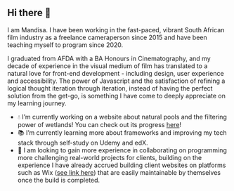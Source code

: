## Hi there 👋

I am Mandisa. I have been working in the fast-paced, vibrant South African film industry as a freelance cameraperson since 2015 and have been teaching myself to program since 2020. 

I graduated from AFDA with a BA Honours in Cinematography, and my decade of experience in the visual medium of film has translated to a natural love for front-end development - including design, user experience and accessibility. The power of Javascript and the satisfaction of refining a logical thought iteration through iteration, instead of having the perfect solution from the get-go, is something I have come to deeply appreciate on my learning journey.

- 💧 I’m currently working on a website about natural pools and the filtering power of wetlands! You can check out its progress [here](https://github.com/Mandisa89/Bootcamp/tree/master/Submissions%20L2T06_Capstone%20IV%20Amanzi%20Wethu/website)!
- 📚 I’m currently learning more about frameworks and improving my tech stack through self-study on Udemy and edX.
- 🌟 I am looking to gain more experience in collaborating on programming more challenging real-world projects for clients, building on the experience I have already accrued building client websites on platforms such as Wix ([see link here](https://www.linkedin.com/in/mandisa-macleod/details/featured/)) that are easily maintainable by themselves once the build is completed.

